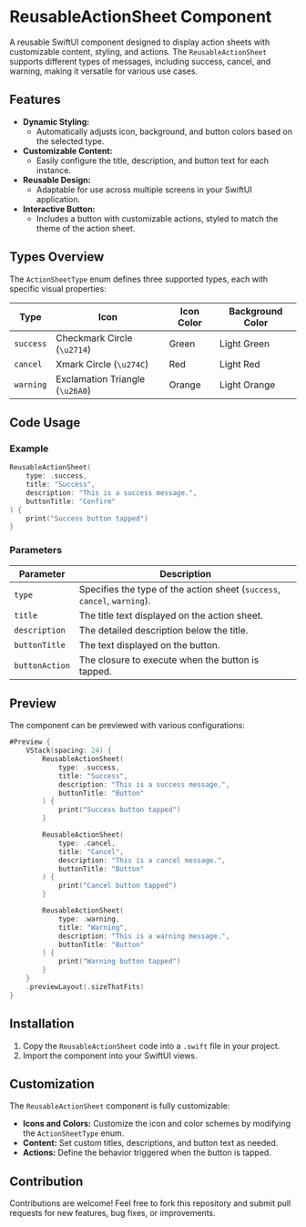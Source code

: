 # ReusableActionSheet Component

A reusable SwiftUI component designed to display action sheets with customizable content, styling, and actions. The `ReusableActionSheet` supports different types of messages, including success, cancel, and warning, making it versatile for various use cases.

## Features

- **Dynamic Styling:**
  - Automatically adjusts icon, background, and button colors based on the selected type.
- **Customizable Content:**
  - Easily configure the title, description, and button text for each instance.
- **Reusable Design:**
  - Adaptable for use across multiple screens in your SwiftUI application.
- **Interactive Button:**
  - Includes a button with customizable actions, styled to match the theme of the action sheet.

## Types Overview

The `ActionSheetType` enum defines three supported types, each with specific visual properties:

| Type     | Icon                           | Icon Color | Background Color  |
|----------|--------------------------------|------------|-------------------|
| `success`| Checkmark Circle (`\u2714`)   | Green      | Light Green       |
| `cancel` | Xmark Circle (`\u274C`)       | Red        | Light Red         |
| `warning`| Exclamation Triangle (`\u26A0`) | Orange     | Light Orange      |

## Code Usage

### Example

```swift
ReusableActionSheet(
    type: .success,
    title: "Success",
    description: "This is a success message.",
    buttonTitle: "Confirm"
) {
    print("Success button tapped")
}
```

### Parameters

| Parameter      | Description                                              |
|----------------|----------------------------------------------------------|
| `type`         | Specifies the type of the action sheet (`success`, `cancel`, `warning`). |
| `title`        | The title text displayed on the action sheet.             |
| `description`  | The detailed description below the title.                |
| `buttonTitle`  | The text displayed on the button.                        |
| `buttonAction` | The closure to execute when the button is tapped.        |

## Preview

The component can be previewed with various configurations:

```swift
#Preview {
    VStack(spacing: 24) {
        ReusableActionSheet(
            type: .success,
            title: "Success",
            description: "This is a success message.",
            buttonTitle: "Button"
        ) {
            print("Success button tapped")
        }

        ReusableActionSheet(
            type: .cancel,
            title: "Cancel",
            description: "This is a cancel message.",
            buttonTitle: "Button"
        ) {
            print("Cancel button tapped")
        }

        ReusableActionSheet(
            type: .warning,
            title: "Warning",
            description: "This is a warning message.",
            buttonTitle: "Button"
        ) {
            print("Warning button tapped")
        }
    }
    .previewLayout(.sizeThatFits)
}
```

## Installation

1. Copy the `ReusableActionSheet` code into a `.swift` file in your project.
2. Import the component into your SwiftUI views.

## Customization

The `ReusableActionSheet` component is fully customizable:
- **Icons and Colors:** Customize the icon and color schemes by modifying the `ActionSheetType` enum.
- **Content:** Set custom titles, descriptions, and button text as needed.
- **Actions:** Define the behavior triggered when the button is tapped.

## Contribution

Contributions are welcome! Feel free to fork this repository and submit pull requests for new features, bug fixes, or improvements.


